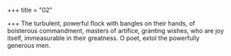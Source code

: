 +++
title = "02"

+++
The turbulent, powerful flock with bangles on their hands, of boisterous  commandment, masters of artifice, granting wishes,
who are joy itself, immeasurable in their greatness. O poet, extol the  powerfully generous men.